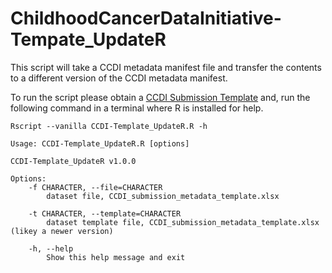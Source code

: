 # ChildhoodCancerDataInitiative-Tempate_UpdateR
This script will take a CCDI metadata manifest file and transfer the contents to a different version of the CCDI metadata manifest.

To run the script please obtain a [CCDI Submission Template](https://github.com/CBIIT/ccdi-model/tree/main/metadata-manifest) and, run the following command in a terminal where R is installed for help.

```
Rscript --vanilla CCDI-Template_UpdateR.R -h
```

```
Usage: CCDI-Template_UpdateR.R [options]

CCDI-Template_UpdateR v1.0.0

Options:
	-f CHARACTER, --file=CHARACTER
		dataset file, CCDI_submission_metadata_template.xlsx

	-t CHARACTER, --template=CHARACTER
		dataset template file, CCDI_submission_metadata_template.xlsx (likey a newer version)

	-h, --help
		Show this help message and exit
```
